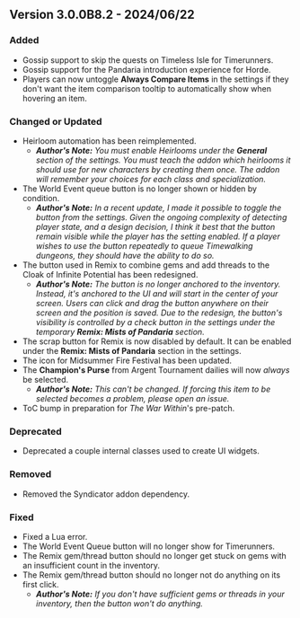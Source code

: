## Version 3.0.0B8.2 - 2024/06/22

### Added
- Gossip support to skip the quests on Timeless Isle for Timerunners.
- Gossip support for the Pandaria introduction experience for Horde.
- Players can now untoggle **Always Compare Items** in the settings if they don't want the item comparison tooltip to automatically show when hovering an item.
### Changed or Updated
- Heirloom automation has been reimplemented.
  - _**Author's Note:** You must enable Heirlooms under the **General** section of the settings. You must teach the addon which heirlooms it should use for new characters by creating them once. The addon will remember your choices for each class and specialization._
- The World Event queue button is no longer shown or hidden by condition.
  - _**Author's Note:** In a recent update, I made it possible to toggle the button from the settings. Given the ongoing complexity of detecting player state, and a design decision, I think it best that the button remain visible while the player has the setting enabled. If a player wishes to use the button repeatedly to queue Timewalking dungeons, they should have the ability to do so._
- The button used in Remix to combine gems and add threads to the Cloak of Infinite Potential has been redesigned.
  - _**Author's Note:** The button is no longer anchored to the inventory. Instead, it's anchored to the UI and will start in the center of your screen. Users can click and drag the button anywhere on their screen and the position is saved. Due to the redesign, the button's visibility is controlled by a check button in the settings under the temporary **Remix: Mists of Pandaria** section._
- The scrap button for Remix is now disabled by default. It can be enabled under the **Remix: Mists of Pandaria** section in the settings.
- The icon for Midsummer Fire Festival has been updated.
- The **Champion's Purse** from Argent Tournament dailies will now _always_ be selected.
  - _**Author's Note:** This can't be changed. If forcing this item to be selected becomes a problem, please open an issue._
- ToC bump in preparation for _The War Within_'s pre-patch.
### Deprecated
- Deprecated a couple internal classes used to create UI widgets.
### Removed
- Removed the Syndicator addon dependency.
### Fixed
- Fixed a Lua error.
- The World Event Queue button will no longer show for Timerunners.
- The Remix gem/thread button should no longer get stuck on gems with an insufficient count in the inventory.
- The Remix gem/thread button should no longer not do anything on its first click.
  - _**Author's Note:** If you don't have sufficient gems or threads in your inventory, then the button won't do anything._